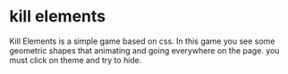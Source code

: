 # kill elements
Kill Elements is a simple game based on css.
In this game you see some geometric shapes that animating and going everywhere on the page. you must click on theme and try to hide.

